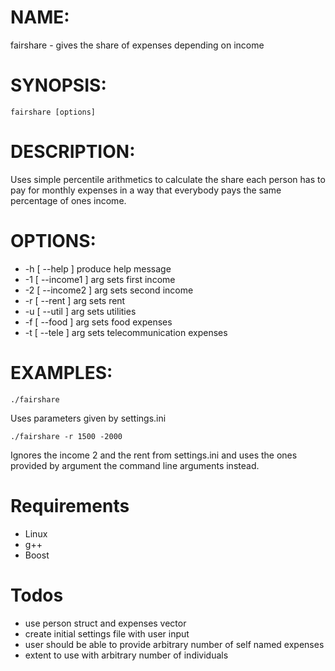 NAME:
=====
fairshare - gives the share of expenses depending on income

SYNOPSIS:
========
`fairshare [options]`

DESCRIPTION:
============
Uses simple percentile arithmetics to calculate the share each 
person has to pay for monthly expenses in a way that everybody 
pays the same percentage of ones income.

OPTIONS:
========
* -h [ --help ]         produce help message
* -1 [ --income1 ] arg  sets first income
* -2 [ --income2 ] arg  sets second income
* -r [ --rent ] arg     sets rent
* -u [ --util ] arg     sets utilities
* -f [ --food ] arg     sets food expenses
* -t [ --tele ] arg     sets telecommunication expenses


EXAMPLES:
=========
`./fairshare`

 Uses parameters given by settings.ini


`./fairshare -r 1500 -2000`

Ignores the income 2 and the rent from settings.ini and uses
the ones provided by argument the command line arguments 
instead.

Requirements
============
* Linux
* g++
* Boost

Todos
=====
* use person struct and expenses vector
* create initial settings file with user input
* user should be able to provide arbitrary number of self named expenses
* extent to use with arbitrary number of individuals
